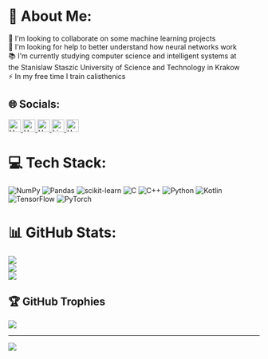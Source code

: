 # 💫 About Me:
🔭 I'm looking to collaborate on some machine learning projects<br>🤝 I'm looking for help to better understand how neural networks work <br>📚 I'm currently studying computer science and intelligent systems at <br>the Stanislaw Staszic University of Science and Technology in Krakow<br>⚡ In my free time I train calisthenics



## 🌐 Socials:
<a href="https://Mkoek213.github.io/">
  <img src="https://img.shields.io/badge/My%20Website-000000?style=for-the-badge&logo=internetexplorer&logoColor=%230076D6" height="25" alt="HackerRank">
<a href="https://www.cloudskillsboost.google/public_profiles/9e31f376-eebe-444d-b65e-8d673b0d17b4">
  <img src="https://img.shields.io/badge/GoogleCloud-%25?style=for-the-badge&logo=googlecloud&logoColor=%234285F4&color=black" height="25" alt="HackerRank">
<a href="https://www.hackerrank.com/profile/mikolaj_kolek2">
  <img src="https://img.shields.io/badge/-Hackerrank-2EC866?style=for-the-badge&logo=HackerRank&logoColor=white" height="25" alt="HackerRank">
</a>
<a href="https://www.linkedin.com/in/miko%C5%82aj-ko%C5%82ek-2b41292a0/">
  <img src="https://img.shields.io/badge/LinkedIn-%230077B5.svg?logo=linkedin&logoColor=white" height="25" alt="LinkedIn">
</a>
<a href="https://leetcode.com/Mkoek213/">
  <img src="https://img.shields.io/badge/LeetCode-000000?style=for-the-badge&logo=LeetCode&logoColor=#d16c06" height="25" alt="HackerRank">
</a>



# 💻 Tech Stack:
![NumPy](https://img.shields.io/badge/numpy-%23013243.svg?style=for-the-badge&logo=numpy&logoColor=white) ![Pandas](https://img.shields.io/badge/pandas-%23150458.svg?style=for-the-badge&logo=pandas&logoColor=white) ![scikit-learn](https://img.shields.io/badge/scikit--learn-%23F7931E.svg?style=for-the-badge&logo=scikit-learn&logoColor=white) ![C](https://img.shields.io/badge/c-%2300599C.svg?style=for-the-badge&logo=c&logoColor=white) ![C++](https://img.shields.io/badge/c++-%2300599C.svg?style=for-the-badge&logo=c%2B%2B&logoColor=white) ![Python](https://img.shields.io/badge/python-3670A0?style=for-the-badge&logo=python&logoColor=ffdd54) ![Kotlin](https://img.shields.io/badge/kotlin-%237F52FF.svg?style=for-the-badge&logo=kotlin&logoColor=white) ![TensorFlow](https://img.shields.io/badge/TensorFlow-%23FF6F00.svg?style=for-the-badge&logo=TensorFlow&logoColor=white) ![PyTorch](https://img.shields.io/badge/PyTorch-%23EE4C2C.svg?style=for-the-badge&logo=PyTorch&logoColor=white)
# 📊 GitHub Stats:
![](https://github-readme-stats.vercel.app/api?username=Cz4rNy213&theme=dark&hide_border=false&include_all_commits=true&count_private=true)<br/>
![](https://github-readme-streak-stats.herokuapp.com/?user=Cz4rNy213&theme=dark&hide_border=false)<br/>
![](https://github-readme-stats.vercel.app/api/top-langs/?username=Cz4rNy213&theme=dark&hide_border=false&include_all_commits=true&count_private=true&layout=compact)

## 🏆 GitHub Trophies
![](https://github-profile-trophy.vercel.app/?username=Mkoek213&theme=radical&no-frame=true&no-bg=false&margin-w=4)

---
[![](https://visitcount.itsvg.in/api?id=Cz4rNy213&icon=0&color=0)](https://visitcount.itsvg.in)
